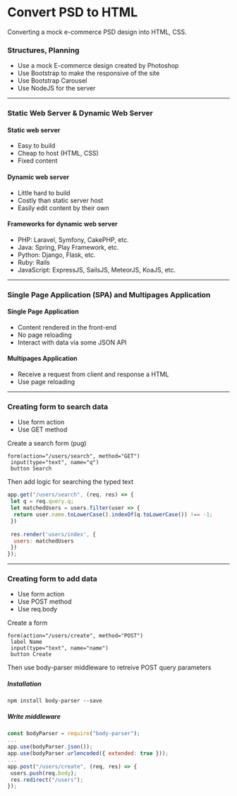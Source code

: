 # Convert PSD to HTML

Converting a mock e-commerce PSD design into HTML, CSS.

### Structures, Planning

* Use a mock E-commerce design created by Photoshop
* Use Bootstrap to make the responsive of the site
* Use Bootstrap Carousel
* Use NodeJS for the server

<hr>

### Static Web Server & Dynamic Web Server

#### Static web server

* Easy to build
* Cheap to host (HTML, CSS)
* Fixed content

#### Dynamic web server

* Little hard to build
* Costly than static server host
* Easily edit content by their own

#### Frameworks for dynamic web server 

* PHP: Laravel, Symfony, CakePHP, etc.
* Java: Spring, Play Framework, etc.
* Python: Django, Flask, etc.
* Ruby: Rails
* JavaScript: ExpressJS, SailsJS, MeteorJS, KoaJS, etc.

<hr>

### Single Page Application (SPA) and Multipages Application

#### Single Page Application

* Content rendered in the front-end
* No page reloading
* Interact with data via some JSON API


#### Multipages Application

* Receive a request from client and response a HTML
* Use page reloading

<hr>

### Creating form to search data

* Use form action
* Use GET method

Create a search form (pug)
```pug
form(action="/users/search", method="GET")
 input(type="text", name="q")
 button Search
```
Then add logic for searching the typed text
```js
app.get("/users/search", (req, res) => {
 let q = req.query.q;
 let matchedUsers = users.filter(user => {
  return user.name.toLowerCase().indexOf(q.toLowerCase()) !== -1;
 })
 
 res.render('users/index', {
  users: matchedUsers
 })
});
```
<hr>

### Creating form to add data

* Use form action
* Use POST method
* Use req.body

Create a form 
```pug
form(action="/users/create", method="POST")
 label Name
 input(type="text", name="name")
 button Create
```

Then use body-parser middleware to retreive POST query parameters
##### Installation
```
npm install body-parser --save
```
##### Write middleware
```js
const bodyParser = require("body-parser");
...
app.use(bodyParser.json());
app.use(bodyParser.urlencoded({ extended: true }));
...
app.post("/users/create", (req, res) => {
 users.push(req.body);
 res.redirect("/users");
});
```
